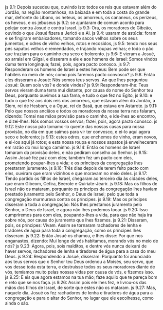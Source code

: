 js 9.1: Depois sucedeu que, ouvindo isto todos os reis que estavam além do Jordão, na região montanhosa, na baixada e em toda a costa do grande mar, defronte do Líbano, os heteus, os amorreus, os cananeus, os perizeus, os heveus, e os jebuseus
js 9.2: se ajuntaram de comum acordo para pelejar contra Josué e contra Israel.
js 9.3: Ora, os moradores de Gibeão, ouvindo o que Josué fizera a Jericó e a Ai.
js 9.4: usaram de astúcia: foram e se fingiram embaixadores, tomando sacos velhos sobre os seus jumentos, e odres de vinho velhos, rotos e recosidos,
js 9.5: tendo nos seus pés sapatos velhos e remendados, e trajando roupas velhas; e todo o pão que traziam para o caminho era seco e bolorento.
js 9.6: E vieram a Josué, ao arraial em Gilgal, e disseram a ele e aos homens de Israel: Somos vindos duma terra longínqua; fazei, pois, agora pacto conosco.
js 9.7: Responderam os homens de Israel a estes heveus: Bem pode ser que habiteis no meio de nós; como pois faremos pacto convosco?
js 9.8: Então eles disseram a Josué: Nós somos teus servos. Ao que lhes perguntou Josué: Quem sois vós? e donde vindes?
js 9.9: Responderam-lhe: Teus servos vieram duma terra mui distante, por causa do nome do Senhor teu Deus, porquanto ouvimos a sua fama, e tudo o que fez no Egito,
js 9.10: e tudo o que fez aos dois reis dos amorreus, que estavam além do Jordão, a Siom, rei de Hesbom, e a Ogue, rei de Basã, que estava em Astarote.
js 9.11: Pelo que nossos anciãos e todos os moradores da nossa terra nos falaram, dizendo: Tomai nas mãos provisão para o caminho, e ide-lhes ao encontro, e dizei-lhes: Nós somos vossos servos; fazei, pois, agora pacto conosco.
js 9.12: Este nosso pão tomamo-lo quente das nossas casas para nossa provisão, no dia em que saímos para vir ter convosco, e ei-lo aqui agora seco e bolorento;
js 9.13: estes odres, que enchemos de vinho, eram novos, e ei-los aqui já rotos; e esta nossa roupa e nossos sapatos já envelheceram em razão do mui longo caminho.
js 9.14: Então os homens de Israel tomaram da provisão deles, e não pediram conselho ao Senhor.
js 9.15: Assim Josué fez paz com eles; também fez um pacto com eles, prometendo poupar-lhes a vida; e os príncipes da congregação lhes prestaram juramento.
js 9.16: Três dias depois de terem feito pacto com eles, ouviram que eram vizinhos e que moravam no meio deles.
js 9.17: Tendo partido os filhos de Israel, chegaram ao terceiro dia às cidades deles, que eram Gibeom, Cefira, Beerote e Quiriate-Jearir.
js 9.18: Mas os filhos de Israel não os mataram, porquanto os príncipes da congregação lhes haviam prestado juramento pelo Senhor, o Deus de Israel; pelo que toda a congregação murmurava contra os príncipes.
js 9.19: Mas os príncipes disseram a toda a congregação: Nós lhes prestamos juramento pelo Senhor, o Deus de Israel, e agora não lhes podemos tocar.
js 9.20: Isso cumpriremos para com eles, poupando-lhes a vida, para que não haja ira sobre nós, por causa do juramento que lhes fizemos.
js 9.21: Disseram, pois, os príncipes: Vivam. Assim se tornaram rachadores de lenha e tiradores de água para toda a congregação, como os príncipes lhes disseram.
js 9.22: Então Josué os chamou, e lhes disse: Por que nos enganastes, dizendo: Mui longe de vós habitamos, morando vós no meio de nós?
js 9.23: Agora, pois, sois malditos, e dentre vós nunca deixará de haver servos, rachadores de lenha e tiradores de água para a casa do meu Deus.
js 9.24: Respondendo a Josué, disseram: Porquanto foi anunciado aos teus servos que o Senhor teu Deus ordenou a Moisés, seu servo, que vos desse toda esta terra, e destruísse todos os seus moradores diante de vós, temíamos muito pelas nossas vidas por causa de vós, e fizemos isso.
js 9.25: E eis que agora estamos na tua mão; faze aquilo que te pareça bom e reto que se nos faça.
js 9.26: Assim pois ele lhes fez, e livrou-os das mãos dos filhos de Israel, de sorte que estes não os mataram.
js 9.27: Mas, naquele dia, Josué os fez rachadores de lenha e tiradores de água para a congregação e para o altar do Senhor, no lugar que ele escolhesse, como ainda o são.
